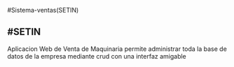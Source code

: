 #Sistema-ventas(SETIN)

#SETIN
------------------------------------------------------------
Aplicacion Web de Venta de Maquinaria permite administrar toda la base de datos
de la empresa mediante crud con una interfaz amigable